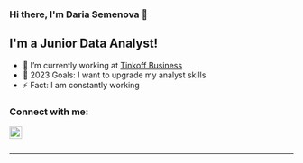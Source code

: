 ### Hi there, I'm Daria Semenova 👋

## I'm a Junior Data Analyst!
- 🔭 I’m currently working at [Tinkoff Business]([https://www.tinkoff.ru/business/reports/](https://www.tinkoff.ru/business/reports/))
- 🥅 2023 Goals: I want to upgrade my analyst skills
- ⚡ Fact: I am constantly working

### Connect with me:
[<img align="left" alt="opa_oz | Telegram" width="22px" src="https://cdn.jsdelivr.net/npm/simple-icons@v3/icons/telegram.svg" />][telegram]

<br />


<br />

---


[telegram]: https://t.me/dsemenova8

